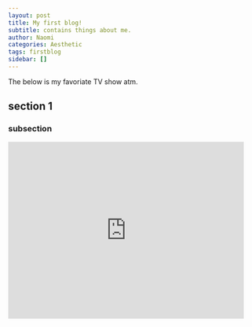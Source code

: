 ```yaml
---
layout: post
title: My first blog!
subtitle: contains things about me.
author: Naomi
categories: Aesthetic
tags: firstblog
sidebar: []
---
```


The below is my favoriate TV show atm. 

## section 1
### subsection

<iframe width="480" height="360" src="https://www.youtube.com/embed/cMXW7CAGHNg" frameborder="0"> </iframe>
